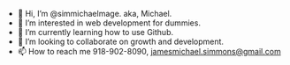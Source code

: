 - 👋 Hi, I’m @simmichaelmage. aka, Michael.
- 👀 I’m interested in web development for dummies.
- 🌱 I’m currently learning how to use Github.
- 💞️ I’m looking to collaborate on growth and development.
- 📫 How to reach me 918-902-8090, jamesmichael.simmons@gmail.com

<!---
simmichaelmage/simmichaelmage is a ✨ special ✨ repository because its `README.md` (this file) appears on your GitHub profile.
You can click the Preview link to take a look at your changes.
--->
